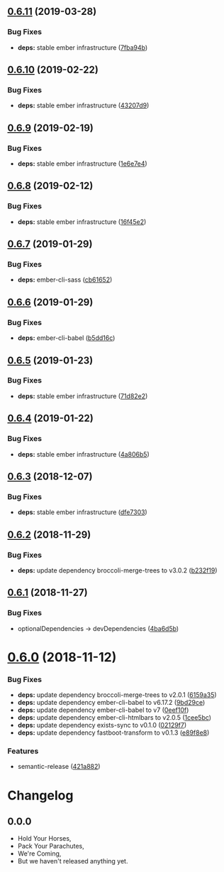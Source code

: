 ## [0.6.11](https://github.com/levanto-financial/ember-materialize-shim/compare/v0.6.10...v0.6.11) (2019-03-28)


### Bug Fixes

* **deps:** stable ember infrastructure ([7fba94b](https://github.com/levanto-financial/ember-materialize-shim/commit/7fba94b))

## [0.6.10](https://github.com/levanto-financial/ember-materialize-shim/compare/v0.6.9...v0.6.10) (2019-02-22)


### Bug Fixes

* **deps:** stable ember infrastructure ([43207d9](https://github.com/levanto-financial/ember-materialize-shim/commit/43207d9))

## [0.6.9](https://github.com/levanto-financial/ember-materialize-shim/compare/v0.6.8...v0.6.9) (2019-02-19)


### Bug Fixes

* **deps:** stable ember infrastructure ([1e6e7e4](https://github.com/levanto-financial/ember-materialize-shim/commit/1e6e7e4))

## [0.6.8](https://github.com/levanto-financial/ember-materialize-shim/compare/v0.6.7...v0.6.8) (2019-02-12)


### Bug Fixes

* **deps:** stable ember infrastructure ([16f45e2](https://github.com/levanto-financial/ember-materialize-shim/commit/16f45e2))

## [0.6.7](https://github.com/levanto-financial/ember-materialize-shim/compare/v0.6.6...v0.6.7) (2019-01-29)


### Bug Fixes

* **deps:** ember-cli-sass ([cb61652](https://github.com/levanto-financial/ember-materialize-shim/commit/cb61652))

## [0.6.6](https://github.com/levanto-financial/ember-materialize-shim/compare/v0.6.5...v0.6.6) (2019-01-29)


### Bug Fixes

* **deps:** ember-cli-babel ([b5dd16c](https://github.com/levanto-financial/ember-materialize-shim/commit/b5dd16c))

## [0.6.5](https://github.com/levanto-financial/ember-materialize-shim/compare/v0.6.4...v0.6.5) (2019-01-23)


### Bug Fixes

* **deps:** stable ember infrastructure ([71d82e2](https://github.com/levanto-financial/ember-materialize-shim/commit/71d82e2))

## [0.6.4](https://github.com/levanto-financial/ember-materialize-shim/compare/v0.6.3...v0.6.4) (2019-01-22)


### Bug Fixes

* **deps:** stable ember infrastructure ([4a806b5](https://github.com/levanto-financial/ember-materialize-shim/commit/4a806b5))

## [0.6.3](https://github.com/levanto-financial/ember-materialize-shim/compare/v0.6.2...v0.6.3) (2018-12-07)


### Bug Fixes

* **deps:** stable ember infrastructure ([dfe7303](https://github.com/levanto-financial/ember-materialize-shim/commit/dfe7303))

## [0.6.2](https://github.com/levanto-financial/ember-materialize-shim/compare/v0.6.1...v0.6.2) (2018-11-29)


### Bug Fixes

* **deps:** update dependency broccoli-merge-trees to v3.0.2 ([b232f19](https://github.com/levanto-financial/ember-materialize-shim/commit/b232f19))

## [0.6.1](https://github.com/levanto-financial/ember-materialize-shim/compare/v0.6.0...v0.6.1) (2018-11-27)


### Bug Fixes

* optionalDependencies -> devDependencies ([4ba6d5b](https://github.com/levanto-financial/ember-materialize-shim/commit/4ba6d5b))

# [0.6.0](https://github.com/levanto-financial/ember-materialize-shim/compare/v0.5.1...v0.6.0) (2018-11-12)


### Bug Fixes

* **deps:** update dependency broccoli-merge-trees to v2.0.1 ([6159a35](https://github.com/levanto-financial/ember-materialize-shim/commit/6159a35))
* **deps:** update dependency ember-cli-babel to v6.17.2 ([9bd29ce](https://github.com/levanto-financial/ember-materialize-shim/commit/9bd29ce))
* **deps:** update dependency ember-cli-babel to v7 ([0eef10f](https://github.com/levanto-financial/ember-materialize-shim/commit/0eef10f))
* **deps:** update dependency ember-cli-htmlbars to v2.0.5 ([1cee5bc](https://github.com/levanto-financial/ember-materialize-shim/commit/1cee5bc))
* **deps:** update dependency exists-sync to v0.1.0 ([02129f7](https://github.com/levanto-financial/ember-materialize-shim/commit/02129f7))
* **deps:** update dependency fastboot-transform to v0.1.3 ([e89f8e8](https://github.com/levanto-financial/ember-materialize-shim/commit/e89f8e8))


### Features

* semantic-release ([421a882](https://github.com/levanto-financial/ember-materialize-shim/commit/421a882))

Changelog
=========

## 0.0.0

- Hold Your Horses,
- Pack Your Parachutes,
- We're Coming,
- But we haven't released anything yet.
